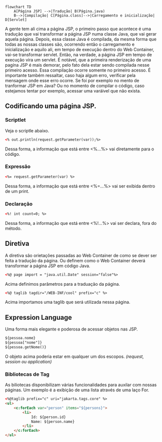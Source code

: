 ``` mermaid
flowchart TD
    A[Página JSP] -->|Tradução| B(Página.java)
    B-->|Compilação| C[Página.class]-->|Carregamento e inicialização| D[Servlet]
```
 
 A gente tem ali cima a página JSP, o primeiro passo que acontece é uma tradução que vai transformar a página JSP numa classe Java, que vai gerar aquela página. 
 Depois, essa classe Java é compilada, da mesma forma que todas as nossas classes são, ocorrendo então o carregamento e inicialização e aquilo ali, em tempo de execução dentro do Web Container, vai-se transformar servlet. 
 Então, na verdade, a página JSP em tempo de execução vira um servlet. 
 É notável, que a primeira renderização de uma pagína JSP é mais demorar, pelo fato dela estar sendo compilada nesse primeiro acesso. Essa compilação ocorre somente no primeiro acesso.
 É importante também ressaltar, caso haja algum erro, verificar pela mensagem onde esse erro ocorre. Se foi por exemplo no mento de tranformar JSP em Java? Ou no momento de compilar o código, caso estejamos tentar
 por exemplo, acessar uma varáivel que não exista.

## Codificando uma página JSP.

### Scriptlet
Veja o scriptle abaixo.
```html
<% out.println(request.getParameter(var));%>
```
Dessa forma, a informação que está entre  <%...%> vai diretamente para o código.

### Expressão
```html
<%= request.getParameter(var) %>
```
Dessa forma, a informação que está entre  <%=...%> vai ser exibida dentro de um print.

### Declaração
```html
<%! int count=0; %>
```
Dessa forma, a informação que está entre  <%!...%> vai ser declara, fora do método.

## Diretiva
A diretiva são orietações passadas ao Web Container de como se dever ser feita a tradução da página. Ou definem como o Web Container deverá transformar a página JSP em código Java.
```html
<%@ page import = "java.util.Date" session="false"%>
```
Acima definimos parâmetros para a traduação da página.

```html
<%@ taglib tagdir="/WEB-INF/cool" prefix="c" %>
```
Acima importamos uma taglib que será utilizada nessa página.

## Expression Language
Uma forma mais elegante e poderosa de acessar objetos nas JSP.
``` html
${pessoa.nome}
${pessoa["nome"]}
${pessoa.getNome()}
```
O objeto acima poderia estar em qualquer um dos escopos. *(request, session ou application)*
### Bibliotecas de Tag
As biliotecas disponibilizam várias funcionalidades para auxilar com nossas páginas.
Um exemplo é a exibição de uma lista através de uma laço For.

```html
<%@taglib prefix="c" uri="jakarta.tags.core" %>
<ul>
    <c:forEach var="person" items="${persons}">
        <li>
            Id: ${person.id}
            Name: ${person.name}
        </li>
    </c:forEach>
</ul>
```




